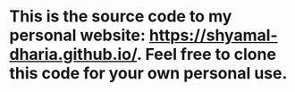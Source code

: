 # This is the source code to my personal website: https://shyamal-dharia.github.io/. Feel free to clone this code for your own personal use.
